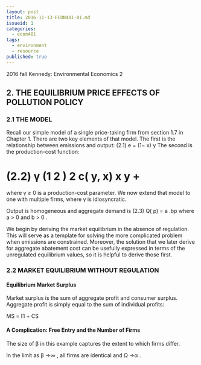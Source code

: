 ```yaml
---
layout: post
title: 2016-11-13-ECON481-01.md
issueid: 1
categories:
  - econ481
tags:
  - environment
  - resource
published: true
---
```


2016 fall Kennedy: Environmental Economics 2

## 2. THE EQUILIBRIUM PRICE EFFECTS OF POLLUTION POLICY


### 2.1 THE MODEL
Recall our simple model of a single price-taking firm from section 1.7 in Chapter 1.
There are two key elements of that model. The first is the relationship between emissions
and output:
(2.1) e = (1− x) y
The second is the production-cost function:


(2.2)
γ
(1 2 ) 2 c( y, x) x y +
=
where γ ≥ 0 is a production-cost parameter. We now extend that model to one with
multiple firms, where γ is idiosyncratic.



Output is homogeneous and
aggregate demand is
(2.3) Q( p) = a .bp
where a > 0 and b > 0 .

We begin by deriving the market equilibrium in the absence of regulation. This will serve
as a template for solving the more complicated problem when emissions are constrained.
Moreover, the solution that we later derive for aggregate abatement cost can be usefully
expressed in terms of the unregulated equilibrium values, so it is helpful to derive those
first.

### 2.2 MARKET EQUILIBRIUM WITHOUT REGULATION


#### Equilibrium Market Surplus
Market surplus is the sum of aggregate profit and consumer surplus. Aggregate profit is
simply equal to the sum of individual profits:


MS = Π +  CS


#### A Complication: Free Entry and the Number of Firms


The size of β in this example captures the extent to which firms differ.


In the limit as β →∞ , all firms are identical and Ω →α .


